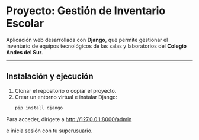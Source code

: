 # Proyecto: Gestión de Inventario Escolar

Aplicación web desarrollada con **Django**, que permite gestionar el inventario de equipos tecnológicos
de las salas y laboratorios del **Colegio Andes del Sur**.

---

##  Instalación y ejecución

1. Clonar el repositorio o copiar el proyecto.
2. Crear un entorno virtual e instalar Django:
   ```bash
   pip install django
Para acceder, dirígete a
http://127.0.0.1:8000/admin

e inicia sesión con tu superusuario.
